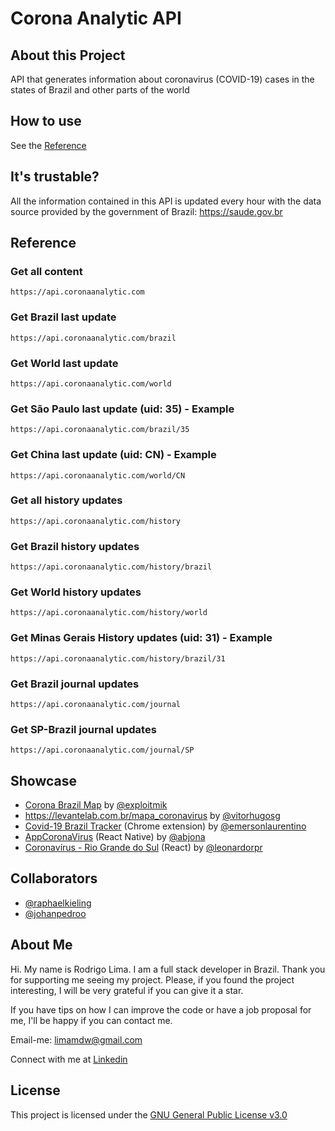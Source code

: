 # Corona Analytic API

## About this Project

API that generates information about coronavirus (COVID-19) cases in the states of Brazil and other parts of the world

## How to use

See the [Reference](#Reference)

## It's trustable?

All the information contained in this API is updated every hour with the data source provided by the government of Brazil: https://saude.gov.br

## Reference

### Get all content

```
https://api.coronaanalytic.com
```

### Get Brazil last update

```
https://api.coronaanalytic.com/brazil
```

### Get World last update

```
https://api.coronaanalytic.com/world
```

### Get São Paulo last update (uid: 35) - Example

```
https://api.coronaanalytic.com/brazil/35
```

### Get China last update (uid: CN) - Example

```
https://api.coronaanalytic.com/world/CN
```

### Get all history updates

```
https://api.coronaanalytic.com/history
```

### Get Brazil history updates

```
https://api.coronaanalytic.com/history/brazil
```

### Get World history updates

```
https://api.coronaanalytic.com/history/world
```

### Get Minas Gerais History updates (uid: 31) - Example

```
https://api.coronaanalytic.com/history/brazil/31
```

### Get Brazil journal updates

```
https://api.coronaanalytic.com/journal
```

### Get SP-Brazil journal updates

```
https://api.coronaanalytic.com/journal/SP
```

## Showcase

- [Corona Brazil Map](https://github.com/exploitmik/corona-brazil-map) by [@exploitmik](https://github.com/exploitmik)
- https://levantelab.com.br/mapa_coronavirus by [@vitorhugosg](https://github.com/vitorhugosg)
- [Covid-19 Brazil Tracker](https://github.com/emersonlaurentino/covid-19braziltracker) (Chrome extension) by [@emersonlaurentino](https://github.com/emersonlaurentino)
- [AppCoronaVirus](https://github.com/abjona/AppCoronaVirus) (React Native) by [@abjona](https://github.com/abjona)
- [Coronavírus - Rio Grande do Sul](https://github.com/leonardorpr/coronavirus-rs) (React) by [@leonardorpr](https://github.com/leonardorpr)

## Collaborators

- [@raphaelkieling](https://github.com/raphaelkieling)
- [@johanpedroo](https://github.com/johanpedroo)

## About Me

Hi. My name is Rodrigo Lima. I am a full stack developer in Brazil. Thank you for supporting me seeing my project. Please, if you found the project interesting, I will be very grateful if you can give it a star.

If you have tips on how I can improve the code or have a job proposal for me, I'll be happy if you can contact me.

Email-me: limamdw@gmail.com

Connect with me at [Linkedin](https://www.linkedin.com/in/rodrilima/)

## License

This project is licensed under the [GNU General Public License v3.0](https://github.com/rodrilima/corona-analytic-api/blob/master/LICENSE)
